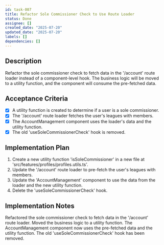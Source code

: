 ```yaml
---
id: task-007
title: Refactor Sole Commissioner Check to Use Route Loader
status: Done
assignee: []
created_date: "2025-07-20"
updated_date: "2025-07-20"
labels: []
dependencies: []
---
```


## Description

Refactor the sole commissioner check to fetch data in the '/account' route loader instead of a component-level hook. The business logic will be moved to a utility function, and the component will consume the pre-fetched data.

## Acceptance Criteria

- [x] A utility function is created to determine if a user is a sole commissioner.
- [x] The '/account' route loader fetches the user's leagues with members.
- [x] The AccountManagement component uses the loader's data and the utility function.
- [x] The old 'useSoleCommissionerCheck' hook is removed.

## Implementation Plan

1. Create a new utility function 'isSoleCommissioner' in a new file at 'src/features/profiles/profiles.utils.ts'.
2. Update the '/account' route loader to pre-fetch the user's leagues with members.
3. Update the 'AccountManagement' component to use the data from the loader and the new utility function.
4. Delete the 'useSoleCommissionerCheck' hook.

## Implementation Notes

Refactored the sole commissioner check to fetch data in the '/account' route loader. Moved the business logic to a utility function. The AccountManagement component now uses the pre-fetched data and the utility function. The old 'useSoleCommissionerCheck' hook has been removed.
